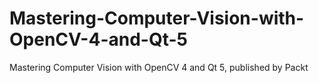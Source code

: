 # Mastering-Computer-Vision-with-OpenCV-4-and-Qt-5
Mastering Computer Vision with OpenCV 4 and Qt 5, published by Packt
